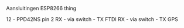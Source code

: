 Aansluitingen ESP8266 thing

12 - PPD42NS pin 2
RX - via switch - TX FTDI
RX - via switch - TX GPS



